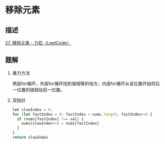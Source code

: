 # 移除元素

## 描述

[27. 移除元素 - 力扣（LeetCode）](https://leetcode.cn/problems/remove-element/)

## 题解

1. 暴力方法

   两层for循环，外层for循环找到值相等的地方，内层for循环从该位置开始将后一位置的值赋给前一位置。

2. 双指针

   ```js
   let slowIndex = 0;
   for (let fastIndex = 0; fastIndex < nums.length; fastIndex++) {
     if (nums[fastIndex] !== val) {
       nums[slowIndex++] = nums[fastIndex]
     }
   }
   return slowIndex
   ```

   